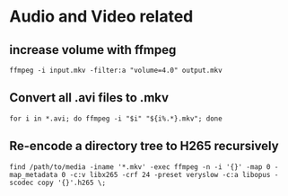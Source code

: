 # Audio and Video related

## increase volume with ffmpeg

`ffmpeg -i input.mkv -filter:a "volume=4.0" output.mkv`

## Convert all .avi files to .mkv

`for i in *.avi; do ffmpeg -i "$i" "${i%.*}.mkv"; done`

## Re-encode a directory tree to H265 recursively

`find /path/to/media -iname '*.mkv' -exec ffmpeg -n -i '{}' -map 0 -map_metadata 0 -c:v libx265 -crf 24 -preset veryslow -c:a libopus -scodec copy '{}'.h265 \;`
